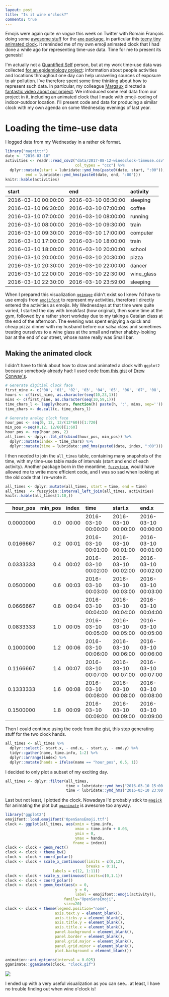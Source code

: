 ```yaml
---
layout: post
title: "Is it wine o'clock?"
comments: true
---
```



Emojis were again quite _en vogue_ this week on Twitter with Romain François doing some [awesome stuff](https://twitter.com/romain_francois/status/896364762124234752) for the [`emo` package](https://github.com/hadley/emo), in particular this [teeny tiny animated clock](https://twitter.com/romain_francois/status/896030932356005888). It reminded me of my own emoji animated clock that I had done a while ago for representing time-use data. Time for me to present its genesis!

<!--more-->

I'm actually not a [Quantified Self](https://en.wikipedia.org/wiki/Quantified_Self) person, but at my work time-use data was collected [for an epidemiology project](http://www.sciencedirect.com/science/article/pii/S1438463917301876): information about people activities and locations throughout one day can help unraveling sources of exposure to air pollution. I've therefore spent some time thinking about how to represent such data. In particular, my colleague [Margaux](https://www.researchgate.net/profile/Margaux_Sanchez) directed a [fantastic video about our project](https://www.youtube.com/watch?v=LztOw_7MVPw). We introduced some real data from our project in it, including an animated clock that I made with emoji-coding of indoor-outdoor location. I'll present code and data for producing a similar clock with my own agenda on some Wednesday evenings of last year.

# Loading the time-use data

I logged data from my Wednesday in a rather ok format.


```r
library("magrittr")
date <- "2016-03-10"
activities <- readr::read_csv2("data/2017-08-12-wineoclock-timeuse.csv",
                               col_types = "ccc") %>%
  dplyr::mutate(start = lubridate::ymd_hms(paste0(date, start, ":00")),
         end = lubridate::ymd_hms(paste0(date, end, ":00")))
knitr::kable(activities)
```



|start               |end                 |activity   |
|:-------------------|:-------------------|:----------|
|2016-03-10 00:00:00 |2016-03-10 06:30:00 |sleeping   |
|2016-03-10 06:30:00 |2016-03-10 07:00:00 |coffee     |
|2016-03-10 07:00:00 |2016-03-10 08:00:00 |running    |
|2016-03-10 08:00:00 |2016-03-10 09:30:00 |train      |
|2016-03-10 09:30:00 |2016-03-10 17:00:00 |computer   |
|2016-03-10 17:00:00 |2016-03-10 18:00:00 |train      |
|2016-03-10 18:00:00 |2016-03-10 20:00:00 |school     |
|2016-03-10 20:00:00 |2016-03-10 20:30:00 |pizza      |
|2016-03-10 20:30:00 |2016-03-10 22:00:00 |dancer     |
|2016-03-10 22:00:00 |2016-03-10 22:30:00 |wine_glass |
|2016-03-10 22:30:00 |2016-03-10 23:59:00 |sleeping   |

When I prepared this visualization [`ggimage`](https://github.com/GuangchuangYu/ggimage) didn't exist so I knew I'd have to use emojis from [`emojifont`](https://github.com/GuangchuangYu/emojifont) to represent my activities, therefore I directly entered the activities as emojis. My Wednesdays at that time were quite varied, I started the day with breakfast (how original), then some time at the gym, followed by a rather short workday due to my taking a Catalan class at the end of the afternoon. The evening was spent enjoying a quick and cheap pizza dinner with my husband before our salsa class and sometimes treating ourselves to a wine glass at the small and rather shabby-looking bar at the end of our street, whose name really was Small bar.

## Making the animated clock

I didn't have to think about how to draw and animated a clock with `ggplot2` because somebody already had: I used code [from this gist](https://gist.github.com/drewconway/1142938) of [Drew Conway's](https://twitter.com/drewconway).


```r
# Generate digitial clock face
first_nine <- c('00', '01', '02', '03', '04', '05', '06', '07', '08', '09')
hours <- c(first_nine, as.character(seq(10,23,1)))
mins <- c(first_nine, as.character(seq(10,59,1)))
time_chars_l <- lapply(hours, function(h) paste(h, ':', mins, sep=''))
time_chars <- do.call(c, time_chars_l)

# Generate analog clock face
hour_pos <- seq(0, 12, 12/(12*60))[1:720]
min_pos <-seq(0,12, 12/60)[1:60]
hour_pos <- rep(hour_pos, 2)
all_times <- dplyr::tbl_df(cbind(hour_pos, min_pos)) %>%
  dplyr::mutate(index = time_chars) %>%
  dplyr::mutate(time = lubridate::ymd_hms(paste0(date, index, ":00"))) 
```

I then needed to join the `all_times` table, containing many snapshots of the time, with my time-use table made of intervals (start and end of each activity). Another package born in the meantime, [`fuzzyjoin`](https://github.com/dgrtwo/fuzzyjoin), would have allowed me to write more efficient code, and I was so sad when looking at the old code that I re-wrote it.


```r
all_times <- dplyr::mutate(all_times, start = time, end = time)
all_times  <- fuzzyjoin::interval_left_join(all_times, activities)
knitr::kable(all_times[1:10,])
```



|  hour_pos| min_pos|index |time                |start.x             |end.x               |start.y    |end.y               |activity |
|---------:|-------:|:-----|:-------------------|:-------------------|:-------------------|:----------|:-------------------|:--------|
| 0.0000000|     0.0|00:00 |2016-03-10 00:00:00 |2016-03-10 00:00:00 |2016-03-10 00:00:00 |2016-03-10 |2016-03-10 06:30:00 |sleeping |
| 0.0166667|     0.2|00:01 |2016-03-10 00:01:00 |2016-03-10 00:01:00 |2016-03-10 00:01:00 |2016-03-10 |2016-03-10 06:30:00 |sleeping |
| 0.0333333|     0.4|00:02 |2016-03-10 00:02:00 |2016-03-10 00:02:00 |2016-03-10 00:02:00 |2016-03-10 |2016-03-10 06:30:00 |sleeping |
| 0.0500000|     0.6|00:03 |2016-03-10 00:03:00 |2016-03-10 00:03:00 |2016-03-10 00:03:00 |2016-03-10 |2016-03-10 06:30:00 |sleeping |
| 0.0666667|     0.8|00:04 |2016-03-10 00:04:00 |2016-03-10 00:04:00 |2016-03-10 00:04:00 |2016-03-10 |2016-03-10 06:30:00 |sleeping |
| 0.0833333|     1.0|00:05 |2016-03-10 00:05:00 |2016-03-10 00:05:00 |2016-03-10 00:05:00 |2016-03-10 |2016-03-10 06:30:00 |sleeping |
| 0.1000000|     1.2|00:06 |2016-03-10 00:06:00 |2016-03-10 00:06:00 |2016-03-10 00:06:00 |2016-03-10 |2016-03-10 06:30:00 |sleeping |
| 0.1166667|     1.4|00:07 |2016-03-10 00:07:00 |2016-03-10 00:07:00 |2016-03-10 00:07:00 |2016-03-10 |2016-03-10 06:30:00 |sleeping |
| 0.1333333|     1.6|00:08 |2016-03-10 00:08:00 |2016-03-10 00:08:00 |2016-03-10 00:08:00 |2016-03-10 |2016-03-10 06:30:00 |sleeping |
| 0.1500000|     1.8|00:09 |2016-03-10 00:09:00 |2016-03-10 00:09:00 |2016-03-10 00:09:00 |2016-03-10 |2016-03-10 06:30:00 |sleeping |

Then I could continue using the code [from the gist](https://gist.github.com/drewconway/1142938), this step generating stuff for the two clock hands.


```r
all_times <- all_times %>% 
  dplyr::select(- start.x, - end.x, - start.y, - end.y) %>%
  tidyr::gather(name, time.info, 1:2) %>%
  dplyr::arrange(index) %>%
  dplyr::mutate(hands = ifelse(name == "hour_pos", 0.5, 1))
```

I decided to only plot a subset of my exciting day.


```r
all_times <- dplyr::filter(all_times, 
                           time > lubridate::ymd_hms("2016-03-10 15:00:00"),
                           time < lubridate::ymd_hms("2016-03-10 23:00:00") )
```

Last but not least, I plotted the clock. Nowadays I'd probably stick to [`magick`](https://github.com/ropensci/magick) for animating the plot but [`gganimate`](https://github.com/dgrtwo/gganimate) is awesome too anyway.


```r
library("ggplot2")
emojifont::load.emojifont('OpenSansEmoji.ttf')
clock <- ggplot(all_times, aes(xmin = time.info,
                               xmax = time.info + 0.03, 
                               ymin = 0,
                               ymax = hands,
                              frame = index))
clock <- clock + geom_rect()
clock <- clock + theme_bw()
clock <- clock + coord_polar()
clock <- clock + scale_x_continuous(limits = c(0,12), 
                                    breaks = 0:11,
                     labels = c(12, 1:11))
clock <- clock + scale_y_continuous(limits=c(0,1.1)) 
clock <- clock + coord_polar()
clock <- clock + geom_text(aes(x = 0,
                               y = 0,
                               label = emojifont::emoji(activity)),
                          family="OpenSansEmoji", 
                          size=20)
clock <- clock + theme(legend.position="none",
                      axis.text.y = element_blank(),
                      axis.ticks.y = element_blank(),
                      axis.title.y = element_blank(),
                      axis.title.x = element_blank(),
                      panel.background = element_blank(),
                      panel.border = element_blank(),
                      panel.grid.major = element_blank(),
                      panel.grid.minor = element_blank(),
                      plot.background = element_blank())

animation::ani.options(interval = 0.025)
gganimate::gganimate(clock, "clock.gif")
```

![](https://github.com/maelle/maelle.github.io/blob/master/_source/clock.gif?raw=true)

I ended up with a very useful visualization as you can see... at least, I have no trouble finding out when wine o'clock is!
